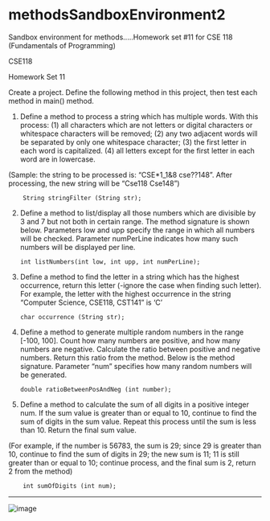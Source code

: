 # methodsSandboxEnvironment2
Sandbox environment for methods.....Homework set #11 for CSE 118 (Fundamentals of Programming)

CSE118

Homework Set 11

Create a project. Define the following method in this project, then test each method in main() method.

1.	Define a method to process a string which has multiple words. With this process: (1) all characters which are not letters or digital characters or whitespace characters will be removed; (2) any two adjacent words will be separated by only one whitespace character; (3) the first letter in each word is capitalized. (4) all letters except for the first letter in each word are in lowercase. 

(Sample: the string to be processed is: “CSE*1_1&8      cse??148”. After processing, the new string will be “Cse118 Cse148”) 

		String stringFilter (String str);

2.	Define a method to list/display all those numbers which are divisible by 3 and 7 but not both in certain range. The method signature is shown below. Parameters low and upp specify the range in which all numbers will be checked. Parameter numPerLine indicates how many such numbers will be displayed per line.

		int listNumbers(int low, int upp, int numPerLine);

3.	Define a method to find the letter in a string which has the highest occurrence, return this letter (-ignore the case when finding such letter). For example, the letter with the highest occurrence in the string “Computer Science, CSE118, CST141” is ‘C’

		char occurrence (String str);

4.	Define a method to generate multiple random numbers in the range [-100, 100]. Count how many numbers are positive, and how many numbers are negative. Calculate the ratio between positive and negative numbers. Return this ratio from the method. Below is the method signature. Parameter “num” specifies how many random numbers will be generated.

		double ratioBetweenPosAndNeg (int number);	

5.	Define a method to calculate the sum of all digits in a positive integer num. If the sum value is greater than or equal to 10, continue to find the sum of digits in the sum value. Repeat this process until the sum is less than 10. Return the final sum value.

(For example, if the number is 56783, the sum is 29; since 29 is greater than 10, continue to find the sum of digits in 29; the new sum is 11; 11 is still greater than or equal to 10; continue process, and the final sum is 2, return 2 from the method)

		int sumOfDigits (int num);

------

![image](https://github.com/jenniferjung2024/methodsSandboxEnvironment2/assets/164530692/50945069-f588-4b81-9839-f34e2da3837e)

